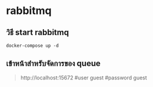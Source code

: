 # rabbitmq

## วิธี start rabbitmq

``` 
docker-compose up -d
```
## เข้าหน้าสำหรับจัดการของ queue

> http://localhost:15672 #user guest #password guest